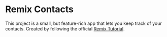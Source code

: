 # Remix Contacts

This project is a small, but feature-rich app that lets you keep track of your contacts. Created by following the official [Remix Tutorial](https://remix.run/docs/en/main/start/tutorial).
